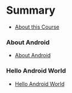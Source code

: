 # Summary

* [About this Course](README.md)

### About Android
* [About Android](about_android/about_android.md)
<!-- * [Summary](about_android/summary.md) -->
<!-- * [Quiz](about_android/quiz.md) -->
<!-- * [Exercises](about_android/exercises.md) -->

### Hello Android World
* [Hello Android World](hello_android_world/hello_android_world.md)
<!-- * [Summary](hello_android_world/summary.md) -->
<!-- * [Quiz](hello_android_world/quiz.md) -->
<!-- * [Exercises](hello_android_world/exercises.md) -->
